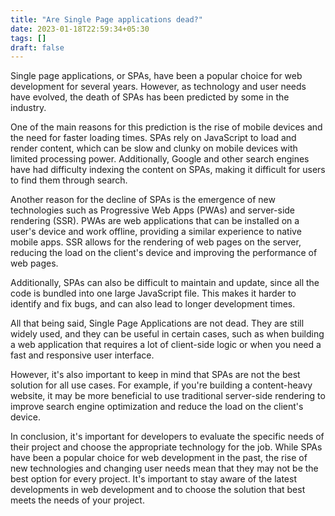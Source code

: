 ```yaml
---
title: "Are Single Page applications dead?"
date: 2023-01-18T22:59:34+05:30
tags: []
draft: false
---
```


Single page applications, or SPAs, have been a popular choice for web development for several years. However, as technology and user needs have evolved, the death of SPAs has been predicted by some in the industry.

One of the main reasons for this prediction is the rise of mobile devices and the need for faster loading times. SPAs rely on JavaScript to load and render content, which can be slow and clunky on mobile devices with limited processing power. Additionally, Google and other search engines have had difficulty indexing the content on SPAs, making it difficult for users to find them through search.

Another reason for the decline of SPAs is the emergence of new technologies such as Progressive Web Apps (PWAs) and server-side rendering (SSR). PWAs are web applications that can be installed on a user's device and work offline, providing a similar experience to native mobile apps. SSR allows for the rendering of web pages on the server, reducing the load on the client's device and improving the performance of web pages.

Additionally, SPAs can also be difficult to maintain and update, since all the code is bundled into one large JavaScript file. This makes it harder to identify and fix bugs, and can also lead to longer development times.

All that being said, Single Page Applications are not dead. They are still widely used, and they can be useful in certain cases, such as when building a web application that requires a lot of client-side logic or when you need a fast and responsive user interface.

However, it's also important to keep in mind that SPAs are not the best solution for all use cases. For example, if you're building a content-heavy website, it may be more beneficial to use traditional server-side rendering to improve search engine optimization and reduce the load on the client's device.

In conclusion, it's important for developers to evaluate the specific needs of their project and choose the appropriate technology for the job. While SPAs have been a popular choice for web development in the past, the rise of new technologies and changing user needs mean that they may not be the best option for every project. It's important to stay aware of the latest developments in web development and to choose the solution that best meets the needs of your project.
<!--more-->